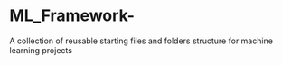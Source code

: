 # ML_Framework-
A collection of reusable starting files and folders structure for machine learning projects
